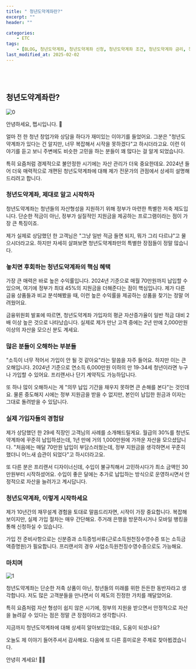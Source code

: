 ```yaml
---
title: " 청년도약계좌란?"
excerpt: ""
header: ""

categories:
    - ETC
tags:
    - [BLOG, 청년도약계좌, 청년도약계좌 신청, 청년도약계좌 조건, 청년도약계좌 금리, 청년도약계좌 신청기간, 청년도약계좌 신청방법, ]
last_modified_at: 2025-02-02
---
```

<br><br>


## 청년도약계좌란?


![0](/upload/2025-02-02-청년도약계좌란?.md/0.png)


안녕하세요, 펩시입니다. 🤗


얼마 전 한 청년 창업가와 상담을 하다가 재미있는 이야기를 들었어요. 그분은 "청년도약계좌가 있다는 건 알지만, 너무 복잡해서 시작을 못하겠다"고 하시더라고요. 이런 이야기를 듣고 보니 주변에도 비슷한 고민을 하는 분들이 꽤 많다는 걸 알게 되었습니다.


특히 요즘처럼 경제적으로 불안정한 시기에는 자산 관리가 더욱 중요한데요. 2024년 들어 더욱 매력적으로 개편된 청년도약계좌에 대해 제가 전문가의 관점에서 상세히 설명해드리려고 합니다.



### 청년도약계좌, 제대로 알고 시작하자


청년도약계좌는 청년들의 자산형성을 지원하기 위해 정부가 마련한 특별한 저축 제도입니다. 단순한 적금이 아닌, 정부가 실질적인 지원금을 제공하는 프로그램이라는 점이 가장 큰 특징이죠.


제가 실제로 상담했던 한 고객님은 "그냥 일반 적금 들면 되지, 뭐가 그리 다르냐"고 물으시더라고요. 하지만 자세히 살펴보면 청년도약계좌만의 특별한 장점들이 정말 많습니다.



### 놓치면 후회하는 청년도약계좌의 핵심 혜택


가장 큰 매력은 바로 높은 수익률입니다. 2024년 기준으로 매월 70만원까지 납입할 수 있으며, 여기에 정부가 최대 45%의 지원금을 더해준다는 점이 핵심입니다. 제가 다른 금융 상품들과 비교 분석해봤을 때, 이런 높은 수익률을 제공하는 상품을 찾기는 정말 어려웠어요.


금융위원회 발표에 따르면, 청년도약계좌 가입자의 평균 자산증가율이 일반 적금 대비 2배 이상 높은 것으로 나타났습니다. 실제로 제가 만난 고객 중에는 2년 만에 2,000만원 이상의 자산을 모으신 분도 계세요.



### 많은 분들이 오해하는 부분들


"소득이 너무 적어서 가입이 안 될 것 같아요"라는 말씀을 자주 들어요. 하지만 이는 큰 오해입니다. 2024년 기준으로 연소득 6,000만원 이하의 만 19-34세 청년이라면 누구나 가입할 수 있어요. 프리랜서나 단기 계약직도 가능하답니다.


또 하나 많이 오해하시는 게 "의무 납입 기간을 채우지 못하면 큰 손해를 본다"는 것인데요. 물론 중도해지 시에는 정부 지원금을 받을 수 없지만, 본인이 납입한 원금과 이자는 그대로 돌려받을 수 있답니다.



### 실제 가입자들의 경험담


제가 상담했던 한 29세 직장인 고객님의 사례를 소개해드릴게요. 월급의 30%를 청년도약계좌에 꾸준히 납입하셨는데, 1년 만에 거의 1,000만원에 가까운 자산을 모으셨답니다. "처음에는 매달 70만원 납입이 부담스러웠는데, 정부 지원금을 생각하면서 꾸준히 했더니 어느새 습관이 되었다"고 하시더라고요.


또 다른 분은 프리랜서 디자이너신데, 수입이 불규칙해서 고민하시다가 최소 금액인 30만원부터 시작하셨어요. 수입이 좋은 달에는 추가로 납입하는 방식으로 운영하시면서 안정적으로 자산을 늘려가고 계시답니다.



### 청년도약계좌, 이렇게 시작하세요


제가 10년간의 재무설계 경험을 토대로 말씀드리자면, 시작이 가장 중요합니다. 복잡해 보이지만, 실제 가입 절차는 매우 간단해요. 주거래 은행을 방문하시거나 모바일 뱅킹을 통해 신청하실 수 있습니다.


가입 전 준비사항으로는 신분증과 소득증빙서류(근로소득원천징수영수증 또는 소득금액증명원)가 필요합니다. 프리랜서의 경우 사업소득원천징수영수증으로도 가능해요.



### 마치며


![1](/upload/2025-02-02-청년도약계좌란?.md/1.png)


청년도약계좌는 단순한 저축 상품이 아닌, 청년들의 미래를 위한 든든한 동반자라고 생각합니다. 저도 많은 고객분들을 만나면서 이 제도의 진정한 가치를 깨달았어요.


특히 요즘처럼 자산 형성이 쉽지 않은 시기에, 정부의 지원을 받으면서 안정적으로 자산을 늘려갈 수 있다는 점은 정말 큰 장점이라고 생각합니다.


지금까지 청년도약계좌에 대해 상세히 알아보았는데요, 도움이 되셨나요? 


오늘도 제 이야기 들어주셔서 감사해요. 다음에 또 다른 흥미로운 주제로 찾아뵙겠습니다.


안녕히 계세요! 👋🏻

